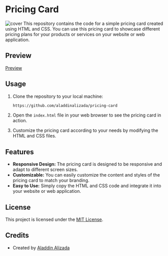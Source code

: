 # Pricing Card

<img src="https://shots.codepen.io/username/pen/GRgamLM-512.webp?version=1580295855" alt="cover"/>
This repository contains the code for a simple pricing card created using HTML and CSS. You can use this pricing card to showcase different pricing plans for your products or services on your website or web application.

## Preview

<a href="https://pricing-card-ashy.vercel.app/">Preview</a>

## Usage

1. Clone the repository to your local machine:

    ```bash
   https://github.com/aladdinalizada/pricing-card
    ```

2. Open the `index.html` file in your web browser to see the pricing card in action.

3. Customize the pricing card according to your needs by modifying the HTML and CSS files.

## Features

- **Responsive Design:** The pricing card is designed to be responsive and adapt to different screen sizes.
- **Customizable:** You can easily customize the content and styles of the pricing card to match your branding.
- **Easy to Use:** Simply copy the HTML and CSS code and integrate it into your website or web application.

## License

This project is licensed under the [MIT License](LICENSE).

## Credits

- Created by [Aladdin Alizada](https://github.com/aladdinalizada/)
